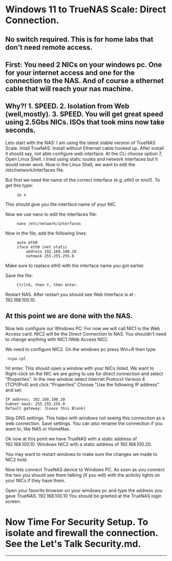 # Windows 11 to TrueNAS Scale: Direct Connection.
No switch required. 
This is for home labs that don't need remote access.
---
First: You need 2 NICs on your windows pc. One for your internet access and one for the connection to the NAS.
And of course a ethernet cable that will reach your nas machine.
---
Why?! 1. SPEED. 2. Isolation from Web (well,mostly). 3. SPEED.
You will get great speed using 2.5Gbs NICs. ISOs that took mins now take seconds.
---
Lets start with the NAS: 
    I am using the latest stable version of TrueNAS Scale.
Intall TrueNAS: Install without Ethernet cable hooked up.
After install it should say, not able configure web interface.
At the CLi choose option 7, Open Linux Shell. I tried using static routes and network interfaces but it would never work.
   Now in the Linux Shell, we want to edit the /etc/network/interfaces file.
   
   But first we need the name of the correct interface (e.g.,eth0 or eno1).
   To get this type:
   
         ip a
         
   This should give you the interface name of your NIC.

   Now we use nano to edit the interfaces file:
   
         nano /etc/network/interfaces  
   
Now in the file, add the following lines:

         auto eth0
         iface eth0 inet static
             address 192.168.100.10
             netmask 255.255.255.0
             
Make sure to replace eth0 with the interface name you got earlier. 

Save the file:

         Ctrl+X, then Y, then enter.

Restart NAS.
After restart you should see Web Interface is at : 192.168.100.10.

At this point we are done with the NAS.
---
Now lets configure our Windows PC:
For now we will call NIC1 is the Web Access card. NIC2 will be the Direct Connection to NAS.
You shouldn't need to change anything with NIC1 (Web Access NIC).

We need to configure NIC2.
On the windows pc press Win+R then type

     ncpa.cpl

hit enter. This should open a window with your NICs listed. We want to Right-click on the NIC we are going to use for direct connection and select "Properties".
In the new window select Internet Protocol Version 4 (TCP/IPv4) and click "Properties"
Choose "Use the following IP address" and set:

    IP address: 192.168.100.20
    Subnet mask: 255.255.255.0
    Default gateway: (Leave this Blank)
    
Skip DNS settings. This helps with windows not seeing this connection as a web connection.
Save settings.
You can also rename the connection if you want to, like NAS or HomeNas.

Ok now at this point we have TrueNAS with a static address of 192.168.100.10.
Windows NIC2 with a static address of 192.168.100.20.

You may want to restart windows to make sure the changes we made to NIC2 hold.

Now lets connect TrueNAS device to Windows PC. As soon as you connect the two you should see them talking (if you will) with the activity lights on your NICs if they have them.

Open your favorite browser on your windows pc and type the address you gave TrueNAS.
 192.168.100.10
You should be greeted at the TrueNAS login screen.  

# Now Time For Security Setup. To isolate and firewall the connection. See the Let's Talk Security.md.
---







